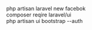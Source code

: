 php artisan laravel new facebok <br/>
composer reqire laravel/ui <br/>
php artisan ui bootstrap --auth <br/>
